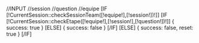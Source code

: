 //INPUT
        //session
        //question
        //equipe
[IF [!CurrentSession::checkSessionTeam([!equipe!],[!session!])!]]
        [IF [!CurrentSession::checkEtape([!equipe!],[!session!],[!question!])!]]
            {
                success: true
            }
        [ELSE]
            {
                success: false
            }
        [/IF]
[ELSE]
{
        success: false,
        reset: true
}
[/IF]
